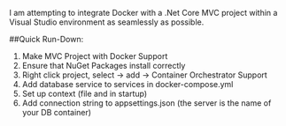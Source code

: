I am attempting to integrate Docker with a .Net Core MVC project within a Visual Studio environment as seamlessly as possible.

##Quick Run-Down:
1. Make MVC Project with Docker Support
2. Ensure that NuGet Packages install correctly
3. Right click project, select -> add -> Container Orchestrator Support
4. Add database service to services in docker-compose.yml
5. Set up context (file and in startup)
6. Add connection string to appsettings.json (the server is the name of your DB container)

